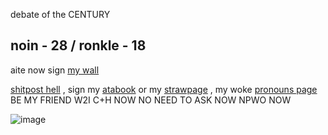  debate of the CENTURY 
## noin - 28 / ronkle - 18

aite now sign [my wall](https://walloftext.co/27j) 


[shitpost hell](https://shitposthell.straw.page) , sign my [atabook](https://27j.atabook.org) or my [strawpage](https://27jay.straw.page) , my woke [pronouns page](https://pronouns.cc/@27jay) BE MY FRIEND W2I C+H NOW NO NEED TO ASK NOW NPWO NOW



![image](https://github.com/user-attachments/assets/8fb0aa5b-e62d-43f3-9d12-dda38e86d191)


<!--
**27-jjay/27-jjay** is a ✨ _special_ ✨ repository because its `README.md` (this file) appears on your GitHub profile.

Here are some ideas to get you started:

- 🔭 I’m currently working on ...
- 🌱 I’m currently learning ...
- 👯 I’m looking to collaborate on ...
- 🤔 I’m looking for help with ...
- 💬 Ask me about ...
- 📫 How to reach me: ...
- 😄 Pronouns: ...
- ⚡ Fun fact: ...
-->
